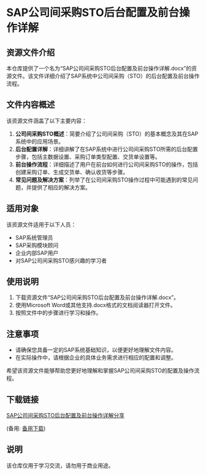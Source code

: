 # SAP公司间采购STO后台配置及前台操作详解

## 资源文件介绍

本仓库提供了一个名为“SAP公司间采购STO后台配置及前台操作详解.docx”的资源文件。该文件详细介绍了SAP系统中公司间采购（STO）的后台配置及前台操作流程。

## 文件内容概述

该资源文件涵盖了以下主要内容：

1. **公司间采购STO概述**：简要介绍了公司间采购（STO）的基本概念及其在SAP系统中的应用场景。
2. **后台配置详解**：详细讲解了在SAP系统中进行公司间采购STO所需的后台配置步骤，包括主数据设置、采购订单类型配置、交货单设置等。
3. **前台操作流程**：详细描述了用户在前台如何进行公司间采购STO的操作，包括创建采购订单、生成交货单、确认收货等步骤。
4. **常见问题及解决方案**：列举了在公司间采购STO操作过程中可能遇到的常见问题，并提供了相应的解决方案。

## 适用对象

该资源文件适用于以下人员：

- SAP系统管理员
- SAP采购模块顾问
- 企业内部SAP用户
- 对SAP公司间采购STO感兴趣的学习者

## 使用说明

1. 下载资源文件“SAP公司间采购STO后台配置及前台操作详解.docx”。
2. 使用Microsoft Word或其他支持.docx格式的文档阅读器打开文件。
3. 按照文件中的步骤进行学习和操作。

## 注意事项

- 请确保您具备一定的SAP系统基础知识，以便更好地理解文件内容。
- 在实际操作中，请根据企业的具体业务需求进行相应的配置和调整。

希望该资源文件能够帮助您更好地理解和掌握SAP公司间采购STO的配置及操作流程。

## 下载链接
[SAP公司间采购STO后台配置及前台操作详解分享](https://pan.quark.cn/s/5fa22aec4b5b) 

(备用: [备用下载](https://pan.baidu.com/s/1KTrCrjGsXMBjf-vJlG6lQw?pwd=1234))

## 说明

该仓库仅用于学习交流，请勿用于商业用途。
